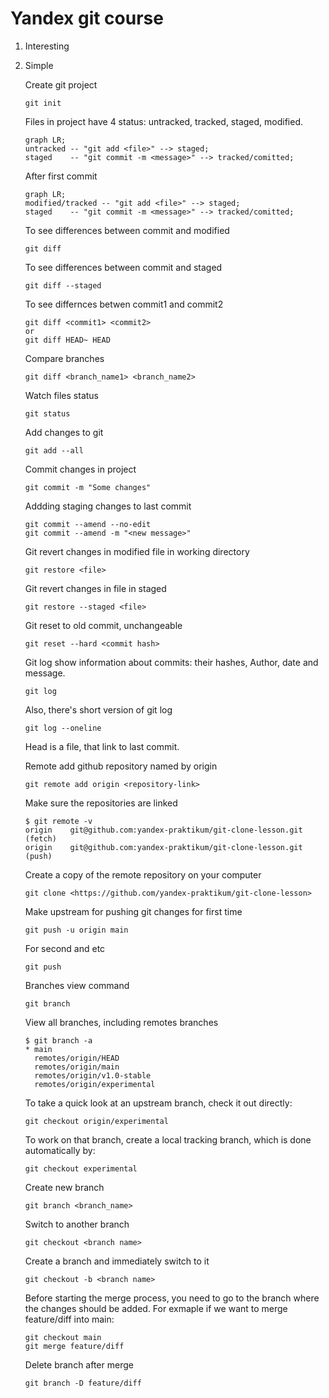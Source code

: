# Yandex git course
1. Interesting
2. Simple

   Create git project
   ```
   git init
   ```
   
   Files in project have 4 status: untracked, tracked, staged, modified.
   ```mermaid
   graph LR;
   untracked -- "git add <file>" --> staged;
   staged    -- "git commit -m <message>" --> tracked/comitted;
   ```
   
   After first commit
   ```mermaid
   graph LR;
   modified/tracked -- "git add <file>" --> staged;
   staged    -- "git commit -m <message>" --> tracked/comitted;
   ```
   To see differences between commit and modified
   ```
   git diff
   ```
   To see differences between commit and staged
   ```
   git diff --staged
   ```
   To see differnces betwen commit1 and commit2
   ```
   git diff <commit1> <commit2>
   or
   git diff HEAD~ HEAD
   ```
   Compare branches
   ```
   git diff <branch_name1> <branch_name2>
   ```
   Watch files status
   ```
   git status
   ```

   Add changes to git
   ```
   git add --all
   ```

   Commit changes in project
   ```
   git commit -m "Some changes"
   ```
   Addding staging changes to last commit
   ```
   git commit --amend --no-edit
   git commit --amend -m "<new message>"
   ```
   
   Git revert changes in modified file in working directory
   ```
   git restore <file>
   ```

   Git revert changes in file in staged
   ```
   git restore --staged <file>
   ```

   Git reset to old commit, unchangeable
   ```
   git reset --hard <commit hash>
   ```

   Git log show information about commits: their hashes, Author, date and message.
   ```
   git log
   ```
   Also, there's short version of git log
   ```
   git log --oneline
   ```

   Head is a file, that link to last commit.

   Remote add github repository named by origin
   ```
   git remote add origin <repository-link>
   ```
   Make sure the repositories are linked
   ```
   $ git remote -v
   origin    git@github.com:yandex-praktikum/git-clone-lesson.git (fetch)
   origin    git@github.com:yandex-praktikum/git-clone-lesson.git (push)
   ```
   Create a copy of the remote repository on your computer
   ```
   git clone <https://github.com/yandex-praktikum/git-clone-lesson>
   ```
   Make upstream for pushing git changes for first time
   ```
   git push -u origin main
   ```

   For second and etc
   ```
   git push
   ```
   Branches view command
   ```
   git branch
   ```
   View all branches, including remotes branches
   ```
   $ git branch -a
   * main
     remotes/origin/HEAD
     remotes/origin/main
     remotes/origin/v1.0-stable
     remotes/origin/experimental
   ```
   To take a quick look at an upstream branch, check it out directly:
   ```
   git checkout origin/experimental
   ```
   To work on that branch, create a local tracking branch, which is done automatically by:
   ```
   git checkout experimental
   ```
   Create new branch
   ```
   git branch <branch_name>
   ```
   Switch to another branch
   ```
   git checkout <branch name>
   ```
   Create a branch and immediately switch to it
   ```
   git checkout -b <branch name>
   ```
   Before starting the merge process, you need to go to the branch where the changes should be added. For exmaple if we want to merge feature/diff into main:
   ```
   git checkout main
   git merge feature/diff
   ```
   Delete branch after merge
   ```
   git branch -D feature/diff
   ```
